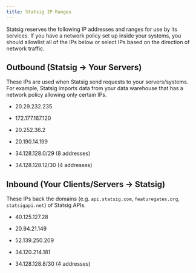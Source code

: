 ```yaml
---
title: Statsig IP Ranges
---
```


Statsig reserves the following IP addresses and ranges for use by its services. If you have a network policy set up inside your systems, you should allowlist
all of the IPs below or select IPs based on the direction of network traffic.

## Outbound (Statsig -> Your Servers)

These IPs are used when Statsig send requests to your servers/systems. For example, Statsig imports data from your data warehouse that has a network policy
allowing only certain IPs.

- 20.29.232.235
- 172.177.167.120
- 20.252.36.2
- 20.190.14.199

- 34.128.128.0/29 (8 addresses)
- 34.128.128.12/30 (4 addresses)

## Inbound (Your Clients/Servers -> Statsig)

These IPs back the domains (e.g. `api.statsig.com`, `featuregates.org`, `statsigapi.net`) of Statsig APIs.

- 40.125.127.28
- 20.94.21.149
- 52.139.250.209

- 34.120.214.181
- 34.128.128.8/30 (4 addresses)
